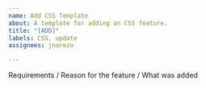 ```yaml
---
name: Add CSS Template
about: A template for adding an CSS feature.
title: "[ADD]"
labels: CSS, update
assignees: jnarezo

---
```


Requirements / Reason for the feature / What was added
